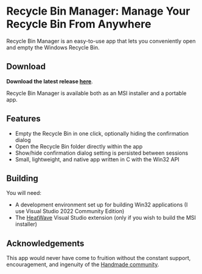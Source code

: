 # Recycle Bin Manager: Manage Your Recycle Bin From Anywhere
Recycle Bin Manager is an easy-to-use app that lets you conveniently open and empty the Windows Recycle Bin. 

## Download
**Download the latest release [here](https://github.com/errorsuccessdev/RecycleBinManager/releases/latest)**.

Recycle Bin Manager is available both as an MSI installer and a portable app.

## Features
- Empty the Recycle Bin in one click, optionally hiding the confirmation dialog
- Open the Recycle Bin folder directly within the app
- Show/hide confirmation dialog setting is persisted between sessions
- Small, lightweight, and native app written in C with the Win32 API 

## Building
You will need:
- A development environment set up for building Win32 applications (I use Visual Studio 2022 Community Edition)
- The [HeatWave](https://marketplace.visualstudio.com/items?itemName=FireGiant.FireGiantHeatWaveDev17) Visual Studio extension (only if you wish to build the MSI installer)

## Acknowledgements
This app would never have come to fruition without the constant support, encouragement, and ingenuity of the [Handmade community](https://handmade.network/). 
